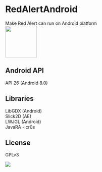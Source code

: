 # RedAlertAndroid
Make Red Alert can run on Android platform  
<img src="https://media.moddb.com/cache/images/members/4/3399/3398047/thumb_620x2000/ic_launcher.png" width="100" />

## Android API  
API 26 (Android 8.0)  

## Libraries  
LibGDX (Android)  
Slick2D (AE)  
LWJGL (Android)  
JavaRA - cr0s  

## License  
GPLv3

![](https://media.moddb.com/cache/images/members/4/3399/3398047/thumb_620x2000/2022-03-12_00-46-00-82.png)
